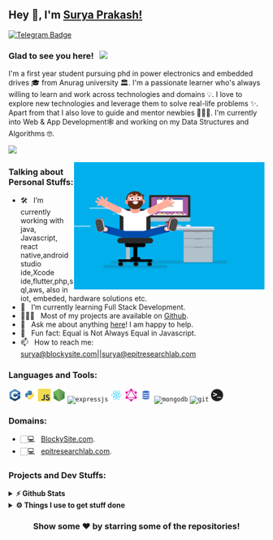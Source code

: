 ## Hey 👋, I'm [Surya Prakash!](https://github.com/suryadevelope/)

[![Telegram Badge](https://img.shields.io/badge/-Telegram-0088cc?style=flat-square&logo=Telegram&logoColor=white)](https://t.me/Surya_developer)

### Glad to see you here! &nbsp; ![](https://visitor-badge.glitch.me/badge?page_id=suryadevelope.suryadevelope&style=flat-square&color=0088cc)

I'm a first year student pursuing phd in power electronics and embedded drives 🎓 from Anurag university 🏛. I'm a passionate learner who's always willing to learn and work across technologies and domains 💡. I love to explore new technologies and leverage them to solve real-life problems ✨. Apart from that I also love to guide and mentor newbies 👨🏻‍💻. I'm currently into Web & App Development🕸️ and working on my Data Structures and Algorithms 🤓.

[![](https://gitwar.herokuapp.com/badge?username=suryadevelope&label=Suryadevelope%20Profile%20Score&style=for-the-badge&color=0088cc)](https://gitwar.herokuapp.com/)

<img align="right" height="250" width="375" alt="" src="https://raw.githubusercontent.com/suryadevelope/developer/master/gifs/coder.gif" />

### Talking about Personal Stuffs:

- 🛠 &nbsp; I’m currently working with java, Javascript, react native,android studio ide,Xcode ide,flutter,php,sql,aws, also in iot, embeded, hardware solutions etc.
- 🚀 &nbsp; I’m currently learning Full Stack Development.
- 👨🏻‍💻 &nbsp; Most of my projects are available on [Github](https://github.com/suryadevelope).
- 💬 &nbsp; Ask me about anything [here](https://github.com/suryadevelope/developer/issues)! I am happy to help.
- 👾 &nbsp; Fun fact: Equal is Not Always Equal in Javascript.
- 📫 &nbsp; How to reach me: surya@blockysite.com||surya@epitresearchlab.com

### Languages and Tools:

<code><img height="25" src="https://raw.githubusercontent.com/github/explore/80688e429a7d4ef2fca1e82350fe8e3517d3494d/topics/cpp/cpp.png" alt="cpp"></code>
<code><img height="25" src="https://raw.githubusercontent.com/github/explore/80688e429a7d4ef2fca1e82350fe8e3517d3494d/topics/python/python.png" alt="python"></code>
<code><img height="25" src="https://raw.githubusercontent.com/github/explore/80688e429a7d4ef2fca1e82350fe8e3517d3494d/topics/javascript/javascript.png" alt="javascript"></code>
<code><img height="25" src="https://raw.githubusercontent.com/github/explore/80688e429a7d4ef2fca1e82350fe8e3517d3494d/topics/nodejs/nodejs.png" alt="nodejs"></code>
<code><img height="25" src="https://devicons.github.io/devicon/devicon.git/icons/express/express-original.svg" alt="expressjs"></code>
<code><img height="25" src="https://raw.githubusercontent.com/github/explore/80688e429a7d4ef2fca1e82350fe8e3517d3494d/topics/react/react.png" alt="react"></code>
<code><img height="25" src="https://raw.githubusercontent.com/github/explore/80688e429a7d4ef2fca1e82350fe8e3517d3494d/topics/graphql/graphql.png" alt="graphql"></code>
<code><img height="25" src="https://raw.githubusercontent.com/github/explore/80688e429a7d4ef2fca1e82350fe8e3517d3494d/topics/sql/sql.png" alt="sql"></code>
<code><img height="25" src="https://encrypted-tbn0.gstatic.com/images?q=tbn%3AANd9GcSTTzPAw-55ssm1Im594xYZ9eRQu2JylrkYLg&usqp=CAU" alt="mongodb"></code>
<code><img height="25" src="https://devicons.github.io/devicon/devicon.git/icons/git/git-original.svg" alt="git"></code>
<code><img height="25" src="https://raw.githubusercontent.com/github/explore/80688e429a7d4ef2fca1e82350fe8e3517d3494d/topics/terminal/terminal.png" alt="terminal"></code>

<!--
<code><img height="25" src="https://raw.githubusercontent.com/github/explore/80688e429a7d4ef2fca1e82350fe8e3517d3494d/topics/sass/sass.png" alt="sass"></code>
-->


### Domains:
- 🏻‍💻 &nbsp; [BlockySite.com](https://blockysite.com).
- 🏻‍💻 &nbsp; [epitresearchlab.com](https://epitresearchlab.com).

### Projects and Dev Stuffs:

<details>	
  <summary><b>⚡ Github Stats</b></summary>

<img height="180em" src="https://github-readme-stats.vercel.app/api?username=suryadevelope&show_icons=true&hide_border=true" />
<img height="180em" src="https://github-readme-stats.vercel.app/api/top-langs/?username=suryadevelope&exclude_repo=KNN-Image-Classification&show_icons=true&hide_border=true&layout=compact&langs_count=8"/>
</details>


 
<details>	
  <br />
  <summary><b>⚙️ Things I use to get stuff done</b></summary>
  	<ul>
  	    <li><b>OS:</b> Windows 10,ubuntu 20</li>
	    <li><b>Laptop: </b> Lenovo ideapad 330, Dell xps, windows surface book</li>
  	    <li><b>Browser: </b> Chrome Developer Edition,Mozilla firefox,safari</li>
	    <li><b>Code Editor:</b> VSCode - The best editor out there,android studio</li>
	   
</ul>	
</details>



<div align="center">

### Show some ❤️ by starring some of the repositories!

</div>
